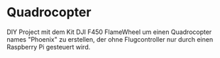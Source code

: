 # Quadrocopter
DIY Project mit dem Kit DJI F450 FlameWheel um einen Quadrocopter names "Phoenix" zu erstellen, der ohne Flugcontroller nur durch einen Raspberry Pi gesteuert wird.
